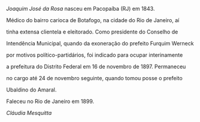 

*Joaquim José da Rosa* nasceu em Pacopaíba (RJ) em 1843.



Médico do bairro carioca de Botafogo, na cidade do Rio de Janeiro, aí

tinha extensa clientela e eleitorado. Como presidente do Conselho de

Intendência Municipal, quando da exoneração do prefeito Furquim Werneck

por motivos político-partidários, foi indicado para ocupar interinamente

a prefeitura do Distrito Federal em 16 de novembro de 1897. Permaneceu

no cargo até 24 de novembro seguinte, quando tomou posse o prefeito

Ubaldino do Amaral.



Faleceu no Rio de Janeiro em 1899.



*Cláudia Mesquitta*



